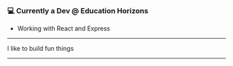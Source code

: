 ### 💻 Currently a Dev @ Education Horizons
 * Working with React and Express 
*  *  *  *  *
I like to build fun things

*  *  *  *  *
